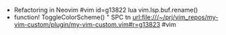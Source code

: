 
- Refactoring in Neovim #vim id=g13822
	lua vim.lsp.buf.rename()
- function! ToggleColorScheme() " SPC tn <url:file:///~/prj/vim_repos/my-vim-custom/plugin/my-vim-custom.vim#r=g13823> #vim
